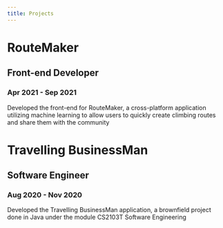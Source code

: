 ```yaml
---
title: Projects
---
```


# RouteMaker

## Front-end Developer

### Apr 2021 - Sep 2021

Developed the front-end for RouteMaker, a cross-platform application utilizing machine learning to allow users to quickly create climbing routes and share them with the community

# Travelling BusinessMan

## Software Engineer

### Aug 2020 - Nov 2020

Developed the Travelling BusinessMan application, a brownfield project done in Java under the module CS2103T Software Engineering